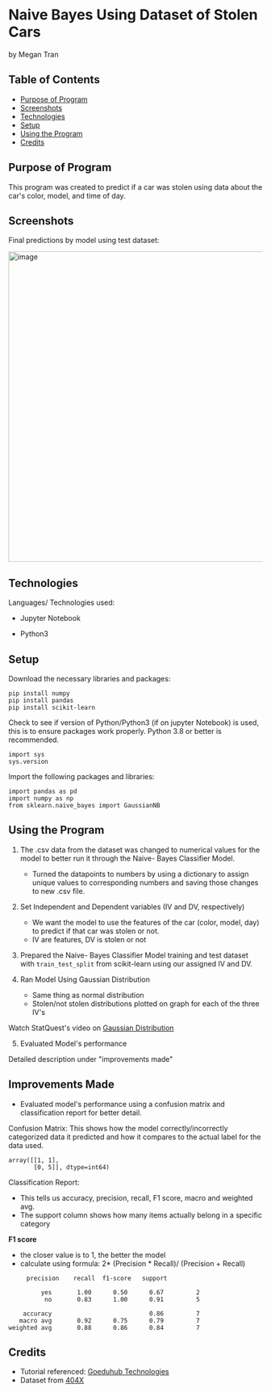 # Naive Bayes Using Dataset of Stolen Cars
by Megan Tran

## Table of Contents
* [Purpose of Program](#Purpose-of-program)
* [Screenshots](#screenshots)
* [Technologies](#technologies)
* [Setup](#setup)
* [Using the Program](#Using-the-Program)
* [Credits](#Credits)

## Purpose of Program

This program was created to predict if a car was stolen using data about the car's color, model, and time of day.

## Screenshots

Final predictions by model using test dataset:

<img width="615" alt="image" src="https://github.com/Sonicdaheghod/MT_Naive_Bayes/assets/68253811/d33f8bda-a380-406e-922d-70554d614a93">


## Technologies
Languages/ Technologies used:

* Jupyter Notebook

* Python3

## Setup

Download the necessary libraries and packages:
```
pip install numpy
pip install pandas
pip install scikit-learn
```
Check to see if version of Python/Python3 (if on jupyter Notebook) is used, this is to ensure packages work properly. Python 3.8 or better is recommended.

```
import sys
sys.version
```

Import the following packages and libraries:

```
import pandas as pd
import numpy as np
from sklearn.naive_bayes import GaussianNB
```
  
## Using the Program

1) The .csv data from the dataset was changed to numerical values for the model to better run it through the Naive- Bayes Classifier Model.

    * Turned the datapoints to numbers by using a dictionary to assign unique values to corresponding numbers and saving those changes to new .csv file.
  
2) Set Independent and Dependent variables (IV and DV, respectively)

    * We want the model to use the features of the car (color, model, day) to predict if that car was stolen or not.
    * IV are features, DV is stolen or not
      
3) Prepared the Naive- Bayes Classifier Model training and test dataset with ``` train_test_split ``` from scikit-learn using our assigned IV and DV.

4) Ran Model Using Gaussian Distribution

    * Same thing as normal distribution
    * Stolen/not stolen distributions plotted on graph for each of the three IV's

Watch StatQuest's video on [Gaussian Distribution](https://www.youtube.com/watch?v=H3EjCKtlVog&ab_channel=StatQuestwithJoshStarmer)

5) Evaluated Model's performance

Detailed description under "improvements made"

## Improvements Made

* Evaluated model's performance using a confusion matrix and classification report for better detail.

Confusion Matrix:
This shows how the model correctly/incorrectly categorized data it predicted and how it compares to the actual label for the data used.

```
array([[1, 1],
       [0, 5]], dtype=int64)
```

Classification Report:

* This tells us accuracy, precision, recall, F1 score, macro and weighted avg.
* The support column shows how many items actually belong in a specific category

**F1 score**

* the closer value is to 1, the better the model
* calculate using formula: 2* (Precision * Recall)/ (Precision + Recall)
```
     precision    recall  f1-score   support

         yes       1.00      0.50      0.67         2
          no       0.83      1.00      0.91         5

    accuracy                           0.86         7
   macro avg       0.92      0.75      0.79         7
weighted avg       0.88      0.86      0.84         7
```
## Credits

* Tutorial referenced: [Goeduhub Technologies](https://youtu.be/3y9XVlk9cDA?)
* Dataset from [404X](https://www.kaggle.com/datasets/lasindudemel/vehicle-stolen-dataset)
